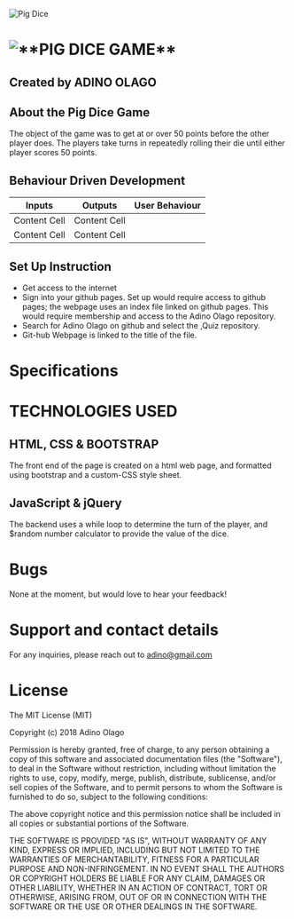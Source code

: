 ![Pig Dice]()

# ![\*\*PIG DICE GAME\*\*]()

## Created by **ADINO OLAGO**

## About the Pig Dice Game

The object of the game was to get at or over 50 points before the other player does. The players take turns in repeatedly rolling their die until either player scores 50 points.

## Behaviour Driven Development

| Inputs        | Outputs      |    User Behaviour              |
| ------------- | -------------|--------------------------------|              
| Content Cell  | Content Cell |                                |
| Content Cell  | Content Cell |                                |

## Set Up Instruction

-   Get access to the internet
-   Sign into your github pages. Set up would require access to github pages; the webpage uses an index file linked on github pages. This would require membership and access to the Adino Olago repository.
-   Search for Adino Olago on github and select the ,Quiz repository.
-   Git-hub Webpage is linked to the title of the file.

# Specifications

# **TECHNOLOGIES USED**

## HTML, CSS  & BOOTSTRAP

The front end of the page is created on a html web page, and formatted using bootstrap and a custom-CSS style sheet.

## JavaScript & jQuery

The backend uses a while loop to determine the turn of the player, and $random number calculator to provide the value of the dice.

# Bugs

None at the moment, but would love to hear your feedback!

# Support and contact details

For any inquiries, please reach out to adino@gmail.com

# License

The MIT License (MIT)

Copyright (c) 2018 Adino Olago

Permission is hereby granted, free of charge, to any person obtaining a copy
of this software and associated documentation files (the "Software"), to deal
in the Software without restriction, including without limitation the rights
to use, copy, modify, merge, publish, distribute, sublicense, and/or sell
copies of the Software, and to permit persons to whom the Software is
furnished to do so, subject to the following conditions:

The above copyright notice and this permission notice shall be included in all
copies or substantial portions of the Software.

THE SOFTWARE IS PROVIDED "AS IS", WITHOUT WARRANTY OF ANY KIND, EXPRESS OR
IMPLIED, INCLUDING BUT NOT LIMITED TO THE WARRANTIES OF MERCHANTABILITY,
FITNESS FOR A PARTICULAR PURPOSE AND NON-INFRINGEMENT. IN NO EVENT SHALL THE
AUTHORS OR COPYRIGHT HOLDERS BE LIABLE FOR ANY CLAIM, DAMAGES OR OTHER
LIABILITY, WHETHER IN AN ACTION OF CONTRACT, TORT OR OTHERWISE, ARISING FROM,
OUT OF OR IN CONNECTION WITH THE SOFTWARE OR THE USE OR OTHER DEALINGS IN THE
SOFTWARE.

